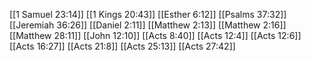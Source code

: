 [[1 Samuel 23:14]]
[[1 Kings 20:43]]
[[Esther 6:12]]
[[Psalms 37:32]]
[[Jeremiah 36:26]]
[[Daniel 2:11]]
[[Matthew 2:13]]
[[Matthew 2:16]]
[[Matthew 28:11]]
[[John 12:10]]
[[Acts 8:40]]
[[Acts 12:4]]
[[Acts 12:6]]
[[Acts 16:27]]
[[Acts 21:8]]
[[Acts 25:13]]
[[Acts 27:42]]
